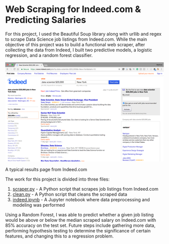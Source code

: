 # Web Scraping for Indeed.com & Predicting Salaries

For this project, I used the Beautiful Soup library along with urllib and regex to scrape Data Science job listings from Indeed.com. While the main objective of this project was to build a functional web scraper, after collecting the data from Indeed, I built two predictive models, a logistic regression, and a random forest classifier.

![](Images/indeed.png)

A typical results page from Indeed.com

The work for this project is divided into three files:  
1. [scraper.py](./clean.py) - A Python script that scrapes job listings from Indeed.com  
1. [clean.py](./scrape.py) - A Python script that cleans the scraped data  
1. [indeed.ipynb](./indeed.ipynb) - A Jupyter notebook where data preprocessing and modeling was performed  

Using a Random Forest, I was able to predict whether a given job listing would be above or below the median scraped salary on Indeed.com with 85% accuracy on the test set. Future steps include gathering more data, performing hypothesis testing to determine the significance of certain features, and changing this to a regression problem.